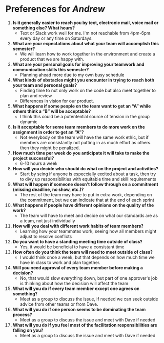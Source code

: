# Preferences for _Andrew_

1. __Is it generally easier to reach you by text, electronic mail, voice mail or something else?  What hours?__ 
   * Text or Slack work well for me. I'm not reachable from 4pm-6pm every day or any time on Saturdays.
1. __What are your expectations about what your team will accomplish this semester?__ 
   * We will learn how to work together in the environment and create a product that we are happy with.
1. __What are your personal goals for improving your teamwork and communication skills this semester?__ 
   * Planning ahead more due to my own busy schedule
1. __What kinds of obstacles might you encounter in trying to reach both your team and personal goals?__ 
   * Finding time to not only work on the code but also meet together to plan and review
   * Differences in vision for our product.
1. __What happens if some people on the team want to get an “A” while others think a “B” will be acceptable?__ 
   * I think this could be a potentential source of tension in the group dynamic 
1. __Is it acceptable for some team members to do more work on the assignment in order to get an “A”?__ 
   * Not everybody on the team will have the same work ethic, but if members are consistantly not putting in as much effort as others then they might be penalized.
1. __How much time per week do you anticipate it will take to make the project successful?__ 
   * 6-10 hours a week
1. __How will you decide who should do what on the project and activities?__ 
   * Start by seing if anyone is especcially excited about a task, then try to divy up responsibilities with equitable time and skill requirements
1. __What will happen if someone doesn’t follow through on a commitment (missing deadline, no show, etc.)?__ 
   * The rest of the team may have to put in extra work, depending on the commitment, but we can indicate that at the end of each sprint
1. __What happens if people have different opinions on the quality of the work?__ 
   * The team will have to meet and decide on what our standards are as a team, not just individually
1. __How will you deal with different work habits of team members?__ 
   * Learning how your teammates work, seeing how all members might adjust to resolve conflicts
1. __Do you want to have a standing meeting time outside of class?__ 
   * Yes, it would be beneficial to have a consistant time
1. __How often do you think the team will need to meet outside of class?__ 
   * I would think once a week, but that depends on how much time we have in class to work and plan together.
1. __Will you need approval of every team member before making a decision?__ 
   * No, that would slow everything down, but part of one approver's job is thinking about how the decision will affect the team
1. __What will you do if every team member except one agrees on something?__ 
   * Meet as a group to discuss the issue, If needed we can seek outside advice from other teams or from Dave.
1. __What will you do if one person seems to be dominating the team process?__ 
   * Meet as a group to discuss the issue and meet with Dave if needed
1. __What will you do if you feel most of the facilitation responsibilities are falling on you?__ 
   * Meet as a group to discuss the issue and meet with Dave if needed
